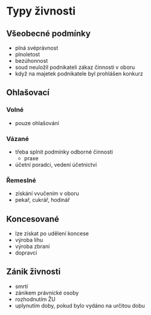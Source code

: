 # Typy živnosti

## Všeobecné podmínky
- plná svéprávnost
- plnoletost
- bezúhonnost
- soud neuložil podnikateli zákaz činnosti v oboru
- když na majetek podnikatele byl prohlášen konkurz

## Ohlašovací

### Volné
- pouze ohlašování
### Vázané
- třeba splnit podmínky odborné činnosti
	- praxe
- účetní poradci, vedení účetnictví
### Řemeslné
- získání vvučením v oboru
- pekař, cukrář, hodinář
## Koncesované
- lze získat po udělení koncese
- výroba lihu
- výroba zbraní
- dopravci

## Zánik živnosti
- smrtí
- zánikem právnické osoby
- rozhodnutím ŽU
- uplynutím doby, pokud bylo vydáno na určitou dobu

